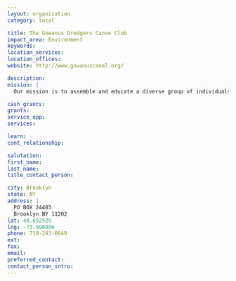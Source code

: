 ```yaml
---
layout: organization
category: local

title: The Gowanus Dredgers Canoe Club
impact_area: Environment
keywords: 
location_services: 
location_offices: 
website: http://www.gowanuscanal.org/

description: 
mission: |
  Our mission is to assemble and educate a diverse group of individuals, businesses and organizations to improve the Gowanus waterfront in Brooklyn and foster awreness of issues affecting the New York-New Jersey harbor. The Gowanus Dredgers Canoe Club intends to contribute to transforming a dilapidated, historically significant estuary into a self-sustaining, environmentally friendly and healthy waterfront to be enjoyed and treasured by current and future generations.

cash_grants: 
grants: 
service_opp: 
services: 

learn: 
cont_relationship: 

salutation: 
first_name: 
last_name: 
title_contact_person: 

city: Brooklyn
state: NY
address: |
  PO BOX 24403     
  Brooklyn NY 11202
lat: 40.692529
lng: -73.990996
phone: 718-243-0849
ext: 
fax: 
email: 
preferred_contact: 
contact_person_intro: 
---
```


